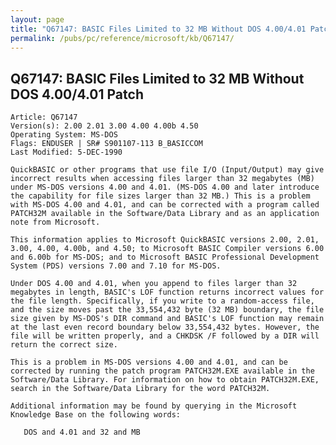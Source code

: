 ```yaml
---
layout: page
title: "Q67147: BASIC Files Limited to 32 MB Without DOS 4.00/4.01 Patch"
permalink: /pubs/pc/reference/microsoft/kb/Q67147/
---
```


## Q67147: BASIC Files Limited to 32 MB Without DOS 4.00/4.01 Patch

	Article: Q67147
	Version(s): 2.00 2.01 3.00 4.00 4.00b 4.50
	Operating System: MS-DOS
	Flags: ENDUSER | SR# S901107-113 B_BASICCOM
	Last Modified: 5-DEC-1990
	
	QuickBASIC or other programs that use file I/O (Input/Output) may give
	incorrect results when accessing files larger than 32 megabytes (MB)
	under MS-DOS versions 4.00 and 4.01. (MS-DOS 4.00 and later introduce
	the capability for file sizes larger than 32 MB.) This is a problem
	with MS-DOS 4.00 and 4.01, and can be corrected with a program called
	PATCH32M available in the Software/Data Library and as an application
	note from Microsoft.
	
	This information applies to Microsoft QuickBASIC versions 2.00, 2.01,
	3.00, 4.00, 4.00b, and 4.50; to Microsoft BASIC Compiler versions 6.00
	and 6.00b for MS-DOS; and to Microsoft BASIC Professional Development
	System (PDS) versions 7.00 and 7.10 for MS-DOS.
	
	Under DOS 4.00 and 4.01, when you append to files larger than 32
	megabytes in length, BASIC's LOF function returns incorrect values for
	the file length. Specifically, if you write to a random-access file,
	and the size moves past the 33,554,432 byte (32 MB) boundary, the file
	size given by MS-DOS's DIR command and BASIC's LOF function may remain
	at the last even record boundary below 33,554,432 bytes. However, the
	file will be written properly, and a CHKDSK /F followed by a DIR will
	return the correct size.
	
	This is a problem in MS-DOS versions 4.00 and 4.01, and can be
	corrected by running the patch program PATCH32M.EXE available in the
	Software/Data Library. For information on how to obtain PATCH32M.EXE,
	search in the Software/Data Library for the word PATCH32M.
	
	Additional information may be found by querying in the Microsoft
	Knowledge Base on the following words:
	
	   DOS and 4.01 and 32 and MB
